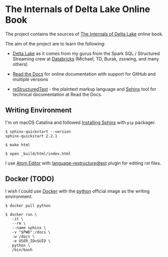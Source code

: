 # The Internals of Delta Lake Online Book

The project contains the sources of [The Internals of Delta Lake](https://delta-lake-internals.rtfd.io) online book.

The aim of the project are to learn the following:

* [Delta Lake](https://delta.io/) as it comes from my gurus from the Spark SQL / Structured Streaming crew at [Databricks](https://databricks.com/) (Michael, TD, Burak, zsxwing, and many others)

* [Read the Docs](https://readthedocs.org/) for online documentation with support for GitHub and multiple versions

* [reStructuredText](http://www.sphinx-doc.org/en/master/usage/restructuredtext/basics.html) - the plaintext markup language and [Sphinx](http://www.sphinx-doc.org/en/master/contents.html) tool for technical documentation at Read the Docs

## Writing Environment

I'm on macOS Catalina and followed [Installing Sphinx](https://www.sphinx-doc.org/en/master/usage/installation.html#installation-from-pypi) with `pip` packager.

```
$ sphinx-quickstart --version
sphinx-quickstart 2.2.1

$ make html

$ open _build/html/index.html
```

I use [Atom Editor](https://atom.io/) with [language-restructuredtext](https://atom.io/packages/language-restructuredtext) plugin for editing rst files.

## Docker (TODO)

I wish I could use [Docker](https://www.docker.com/) with the [python](https://hub.docker.com/_/python/) official image as the writing environment.

```
$ docker pull python

$ docker run \
   -it \
   --rm \
   --name sphinx \
   -v "$PWD":/docs \
   -w /docs \
   -e USER_ID=$UID \
   python \
   /bin/bash
```
